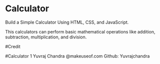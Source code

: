 # Calculator
Build a Simple Calculator Using HTML, CSS, and JavaScript.

This calculators can perform basic mathematical operations like addition, subtraction, multiplication, and division.

#Credit

#Calculator 1 Yuvraj Chandra @makeuseof.com Github: Yuvrajchandra
